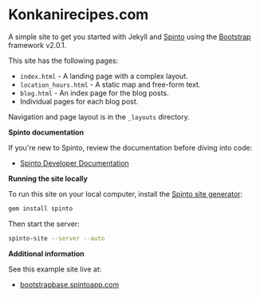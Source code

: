 Konkanirecipes.com
==================


A simple site to get you started with Jekyll and [Spinto](http://www.spintoapp.com)
using the [Bootstrap](http://twitter.github.com/bootstrap/) framework v2.0.1.

This site has the following pages:

* `index.html` - A landing page with a complex layout.
* `location_hours.html` - A static map and free-form text.
* `blog.html` - An index page for the blog posts.
* Individual pages for each blog post.

Navigation and page layout is in the `_layouts` directory.

**Spinto documentation**

If you're new to Spinto, review the documentation before diving into code:

* [Spinto Developer Documentation](http://www.spintoapp.com/documentation)


**Running the site locally**

To run this site on your local computer, install the
[Spinto site generator](http://github.com/mixonic/spinto):

``` bash
gem install spinto
```

Then start the server:

``` bash
spinto-site --server --auto
```


**Additional information**

See this example site live at:

* [bootstrapbase.spintoapp.com](http://bootstrapbase.spintoapp.com)
